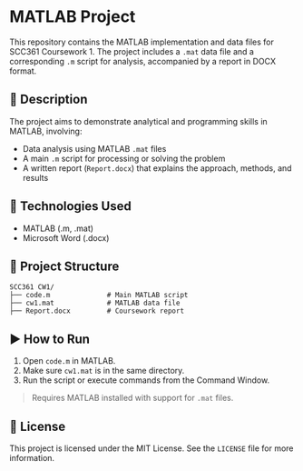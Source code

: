 # MATLAB Project

This repository contains the MATLAB implementation and data files for SCC361 Coursework 1. The project includes a `.mat` data file and a corresponding `.m` script for analysis, accompanied by a report in DOCX format.

## 📘 Description

The project aims to demonstrate analytical and programming skills in MATLAB, involving:
- Data analysis using MATLAB `.mat` files
- A main `.m` script for processing or solving the problem
- A written report (`Report.docx`) that explains the approach, methods, and results

## 🧠 Technologies Used

- MATLAB (.m, .mat)
- Microsoft Word (.docx)

## 📂 Project Structure

```
SCC361 CW1/
├── code.m              # Main MATLAB script
├── cw1.mat             # MATLAB data file
├── Report.docx         # Coursework report
```

## ▶️ How to Run

1. Open `code.m` in MATLAB.
2. Make sure `cw1.mat` is in the same directory.
3. Run the script or execute commands from the Command Window.

> Requires MATLAB installed with support for `.mat` files.

## 📜 License

This project is licensed under the MIT License. See the `LICENSE` file for more information.
